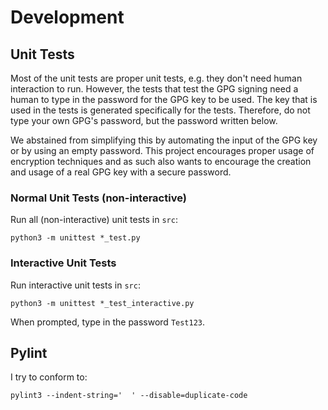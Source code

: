 # Development

## Unit Tests

Most of the unit tests are proper unit tests, e.g. they don't need human interaction to run. However, the tests that test the GPG signing need a human to type in the password for the GPG key to be used. The key that is used in the tests is generated specifically for the tests. Therefore, do not type your own GPG's password, but the password written below.

We abstained from simplifying this by automating the input of the GPG key or by using an empty password. This project encourages proper usage of encryption techniques and as such also wants to encourage the creation and usage of a real GPG key with a secure password.

### Normal Unit Tests (non-interactive)

Run all (non-interactive) unit tests in `src`:

```
python3 -m unittest *_test.py
```

### Interactive Unit Tests

Run interactive unit tests in `src`:

```
python3 -m unittest *_test_interactive.py
```

When prompted, type in the password `Test123`.

## Pylint

I try to conform to:

```
pylint3 --indent-string='  ' --disable=duplicate-code
```
